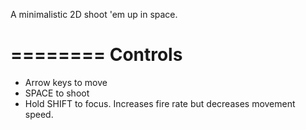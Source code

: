 A minimalistic 2D shoot 'em up in space.

========
Controls
========
- Arrow keys to move
- SPACE to shoot
- Hold SHIFT to focus. Increases fire rate but decreases movement speed.